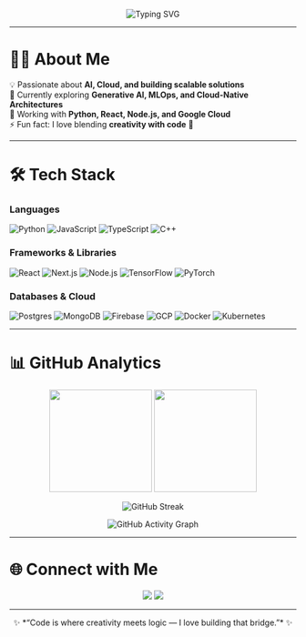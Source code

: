 <!-- Typing SVG Banner -->
<p align="center">
  <img src="https://readme-typing-svg.herokuapp.com?font=Fira+Code&size=28&pause=1000&color=00CFFF&center=true&vCenter=true&width=650&lines=Hi%2C+I'm+Aamod+Kumar+👋;AI+%26+Cloud+Enthusiast+☁️;Software+Developer+💻;Open+Source+Contributor+🌍" alt="Typing SVG" />
</p>

---

# 👨‍💻 About Me  

💡 Passionate about **AI, Cloud, and building scalable solutions**  
🌱 Currently exploring **Generative AI, MLOps, and Cloud-Native Architectures**  
🔭 Working with **Python, React, Node.js, and Google Cloud**  
⚡ Fun fact: I love blending **creativity with code** 🎨  

---

# 🛠️ Tech Stack  

### Languages  
![Python](https://img.shields.io/badge/-Python-3776AB?logo=python&logoColor=fff) 
![JavaScript](https://img.shields.io/badge/-JavaScript-F7DF1E?logo=javascript&logoColor=000) 
![TypeScript](https://img.shields.io/badge/-TypeScript-3178C6?logo=typescript&logoColor=fff) 
![C++](https://img.shields.io/badge/-C++-00599C?logo=cplusplus&logoColor=fff)  

### Frameworks & Libraries  
![React](https://img.shields.io/badge/-React-61DAFB?logo=react&logoColor=000) 
![Next.js](https://img.shields.io/badge/-Next.js-000?logo=nextdotjs) 
![Node.js](https://img.shields.io/badge/-Node.js-339933?logo=nodedotjs&logoColor=fff) 
![TensorFlow](https://img.shields.io/badge/-TensorFlow-FF6F00?logo=tensorflow&logoColor=fff) 
![PyTorch](https://img.shields.io/badge/-PyTorch-EE4C2C?logo=pytorch&logoColor=fff)  

### Databases & Cloud  
![Postgres](https://img.shields.io/badge/-PostgreSQL-4169E1?logo=postgresql&logoColor=fff) 
![MongoDB](https://img.shields.io/badge/-MongoDB-47A248?logo=mongodb&logoColor=fff) 
![Firebase](https://img.shields.io/badge/-Firebase-FFCA28?logo=firebase&logoColor=000) 
![GCP](https://img.shields.io/badge/-Google%20Cloud-4285F4?logo=googlecloud&logoColor=fff) 
![Docker](https://img.shields.io/badge/-Docker-2496ED?logo=docker&logoColor=fff) 
![Kubernetes](https://img.shields.io/badge/-Kubernetes-326CE5?logo=kubernetes&logoColor=fff)  

---

# 📊 GitHub Analytics  

<p align="center">
  <img src="https://github-readme-stats.vercel.app/api?username=Aamod007&show_icons=true&theme=tokyonight" height="180" />
  <img src="https://github-readme-stats.vercel.app/api/top-langs/?username=Aamod007&layout=compact&theme=tokyonight" height="180" />
</p>  

<p align="center">
  <img src="https://github-readme-streak-stats.herokuapp.com/?user=Aamod007&theme=tokyonight" alt="GitHub Streak" />
</p>  

<p align="center">
  <img src="https://github-activity-graph.vercel.app/graph?username=Aamod007&theme=tokyo-night" alt="GitHub Activity Graph" />
</p>  

---

# 🌐 Connect with Me  

<p align="center">
  <a href="http://github.com/Aamod007/Aamod007/"><img src="https://img.shields.io/badge/-GitHub-181717?logo=github&logoColor=fff" /></a>
  <a href="https://www.linkedin.com/in/aamod-kumar"><img src="https://img.shields.io/badge/-LinkedIn-0A66C2?logo=linkedin&logoColor=fff" /></a>
</p>  

---

<p align="center">
  ✨ *“Code is where creativity meets logic — I love building that bridge.”* ✨
</p>
